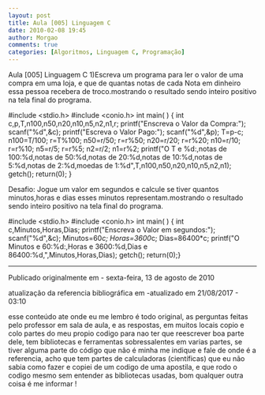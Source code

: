 ```yaml
---
layout: post
title: Aula [005] Linguagem C
date: 2010-02-08 19:45
author: Morgao
comments: true
categories: [Algoritmos, Linguagem C, Programação]
---
```

Aula [005] Linguagem C
1)Escreva um programa para ler o valor de uma compra em uma loja, e que de quantas notas de cada Nota em dinheiro essa pessoa recebera de troco.mostrando o resultado sendo inteiro positivo na tela final do programa.

#include <stdio.h>
#include <conio.h>
int main( )
{
int c,p,T,n100,n50,n20,n10,n5,n2,n1,r; 
printf("Enscreva o Valor da Compra:");
scanf("%d",&c);
printf("Escreva o Valor Pago:");
scanf("%d",&p);
T=p-c;    
n100=T/100; 
r=T%100;
n50=r/50;
r=r%50;
n20=r/20;
r=r%20;
n10=r/10;
r=r%10;
n5=r/5;
r=r%5;
n2=r/2;
n1=r%2;
printf("O T e %d:,notas de 100:%d,notas de 50:%d,notas de 20:%d,notas de 10:%d,notas de 5:%d,notas de 2:%d,moedas de 1:%d",T,n100,n50,n20,n10,n5,n2,n1);
getch();
return(0);
}

Desafio: Jogue um valor em segundos e calcule se tiver quantos minutos,horas e dias esses minutos representam.mostrando o resultado sendo inteiro positivo na tela final do programa.

#include <stdio.h>
#include <conio.h>
int main( )
{
int c,Minutos,Horas,Dias;
printf("Enscreva o Valor em segundos:");
scanf("%d",&c);
Minutos=60*c;
Horas=3600*c;
Dias=86400*c;
printf("O Minutos e 60:%d:,Horas e 3600:%d,Dias e 86400:%d,",Minutos,Horas,Dias);
getch();
return(0);}

 -------------------------------------------------------------------------------------------------------------

Publicado originalmente em - sexta-feira, 13 de agosto de 2010

atualização da referencia bibliográfica em -atualizado em 21/08/2017 - 03:10

esse conteúdo ate onde eu me lembro é todo original, as perguntas feitas pelo professor em sala de aula, e as respostas, em muitos locais copio e colo partes do meu propio codigo para nao ter que reescrever boa parte dele, tem bibliotecas e ferramentas sobressalentes em varias partes, se tiver alguma parte do código que não é minha me indique e fale de onde é a referencia, acho que tem partes de calculadoras (científicas) que eu não sabia como fazer e copiei de um codigo de uma apostila, e que rodo o codigo mesmo sem entender as bibliotecas usadas, bom qualquer outra coisa é me informar !
